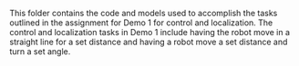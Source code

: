 This folder contains the code and models used to accomplish the tasks outlined in the assignment for Demo 1 for control and localization. The control and localization tasks in Demo 1 include having the robot move in a straight line for a set distance and having a robot move a set distance and turn a set angle.
